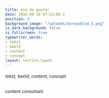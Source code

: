 ```yaml
---
title: eva de geyter
date: 2016-09-20 07:53:00 Z
position: 0
background_image: "/uploads/bureaublad_5.png"
is_dark_background: false
is_fullscreen: true
typewriter_words:
- tekst
- beeld
- content
- concept
layout: section.typed
---
```


###### <span id="typed">tekst, beeld, content, concept</span>
content consultant